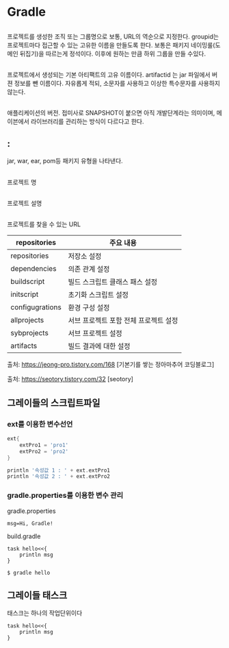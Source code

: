 # Gradle


## <groupId>
프로젝트를 생성한 조직 또는 그룹명으로 보통, URL의 역순으로 지정한다. groupid는 프로젝트마다 접근할 수 있는 고유한 이름을 만들도록 한다. 보통은 패키지 네이밍룰(도메인 뒤집기)을 따르는게 정석이다. 이후에 원하는 만큼 하위 그룹을 만들 수있다. 



## <artifactId>
프로젝트에서 생성되는 기본 아티팩트의 고유 이름이다. artifactid 는 jar 파일에서 버젼 정보를 뺀 이름이다. 자유롭게 적되, 소문자를 사용하고 이상한 특수문자를 사용하지 않는다. 



## <version>
애플리케이션의 버전. 접미사로 SNAPSHOT이 붙으면 아직 개발단계라는 의미이며, 메이븐에서 라이브러리를 관리하는 방식이 다르다고 한다.

## <packaging> : 
jar, war, ear, pom등 패키지 유형을 나타낸다.

## <name>
프로젝트 명

## <description>
프로젝트 설명

## <url>
프로젝트를 찾을 수 있는 URL




|repositories|주요 내용|
|-|-|
|repositories|저장소 설정|
|dependencies | 의존 관계 설정 | 
| buildscript | 빌드 스크립트 클래스 패스 설정 |
| initscript | 초기화 스크립트 설정 |
| configugrations | 환경 구성 설정 |
| allprojects | 서브 프로젝트 포함 전체 프로젝트 설정 |
| sybprojects | 서브 프로젝트 설정 |
| artifacts | 빌드 결과에 대한 설정 |



출처: https://jeong-pro.tistory.com/168 [기본기를 쌓는 정아마추어 코딩블로그]

출처: https://seotory.tistory.com/32 [seotory]









## 그레이들의 스크립트파일

### ext를 이용한 변수선언

```gradle
ext{
    extPro1 = 'pro1'
    extPro2 = 'pro2'
}

println '속성값 1 : ' + ext.extPro1
println '속성값 2 : ' + ext.extPro2
```


### gradle.properties를 이용한 변수 관리

gradle.properties
```properties
msg=Hi, Gradle!
```

build.gradle
```
task hello<<{
    println msg
}
```

```
$ gradle hello
```



## 그레이들 태스크
태스크는 하나의 작업단위이다

```
task hello<<{
    println msg
}
```